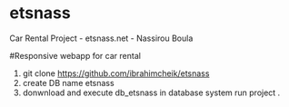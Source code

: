 # etsnass
Car Rental Project - etsnass.net - Nassirou Boula

#Responsive webapp for car rental

1. git clone https://github.com/ibrahimcheik/etsnass
2. create DB name etsnass
3. donwnload and execute db_etsnass in database system
run project .


